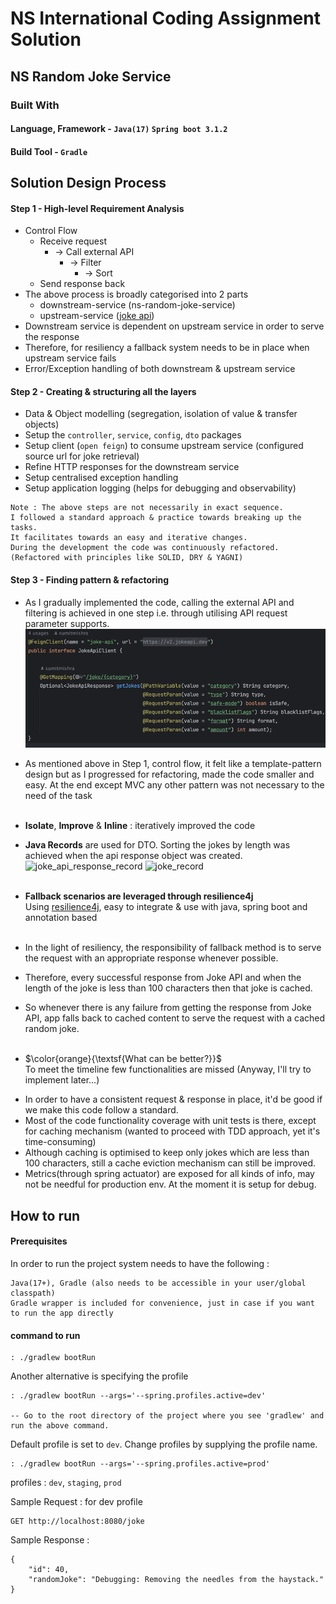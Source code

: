 <!-- README.md for the solution -->

# NS International Coding Assignment Solution

<!-- ABOUT THE PROJECT -->

## NS Random Joke Service

### Built With

#### Language, Framework - `Java(17)` `Spring boot 3.1.2`

#### Build Tool - `Gradle`

<!-- Solution Design -->

## Solution Design Process

#### Step 1 - High-level Requirement Analysis

- Control Flow
    - Receive request
        - -> Call external API
            - -> Filter
                - -> Sort
    - Send response back
- The above process is broadly categorised into 2 parts
    - downstream-service (ns-random-joke-service)
    - upstream-service  ([joke api](https://v2.jokeapi.dev/))
- Downstream service is dependent on upstream service in order to serve the response
- Therefore, for resiliency a fallback system needs to be in place when upstream service fails
- Error/Exception handling of both downstream & upstream service

#### Step 2 - Creating & structuring all the layers

* Data & Object modelling (segregation, isolation of value & transfer objects)
* Setup the `controller`, `service`, `config`, `dto` packages
* Setup client (`open feign`) to consume upstream service (configured source url for joke retrieval)
* Refine HTTP responses for the downstream service
* Setup centralised exception handling
* Setup application logging (helps for debugging and observability)

```
Note : The above steps are not necessarily in exact sequence. 
I followed a standard approach & practice towards breaking up the tasks.
It facilitates towards an easy and iterative changes.
During the development the code was continuously refactored.
(Refactored with principles like SOLID, DRY & YAGNI)
```

#### Step 3 - Finding pattern & refactoring

- As I gradually implemented the code, calling the external API and filtering is achieved in one step i.e. through
  utilising API
  request parameter supports. ![open_feign.png](images/open_feign.png)

- As mentioned above in Step 1, control flow, it felt like a template-pattern design but as I progressed for
  refactoring, made the code smaller and easy.
  At the end except MVC any other pattern was not necessary to the need of the task
  <br /><br />

- **Isolate**, **Improve** & **Inline** : iteratively improved the code

* **Java Records** are used for DTO. Sorting the jokes by length was achieved when the api response object was created.
  ![joke_api_response_record](https://github.com/sumit-mishra/ns-random-joke/assets/14976827/e1422f8c-83e1-4182-abe6-f733115629f6)
  ![joke_record](https://github.com/sumit-mishra/ns-random-joke/assets/14976827/4cfb6250-a22a-49b6-9dbc-f89a202b9c18)
  <br /><br />

* **Fallback scenarios are leveraged through resilience4j**<br />
  Using [resilience4j](https://resilience4j.readme.io/docs), easy to integrate & use with java, spring boot and
  annotation based
  <br /><br />

* In the light of resiliency, the responsibility of fallback method is to serve the request with an appropriate response
  whenever possible.

* Therefore, every successful response from Joke API and when the length of the joke is less than 100 characters then
  that joke is cached.

* So whenever there is any failure from getting the response from Joke API, app falls back to cached content to serve
  the request with a cached random joke.
  <br /><br />

* $\color{orange}{\textsf{What can be better?}}$ <br />
  To meet the timeline few functionalities are missed (Anyway, I'll try to implement later...)

- In order to have a consistent request & response in place, it'd be good if we make this code follow a standard.
- Most of the code functionality coverage with unit tests is there, except for caching mechanism (wanted to proceed with
  TDD approach, yet it's time-consuming)
- Although caching is optimised to keep only jokes which are less than 100 characters, still a cache eviction mechanism
  can still be improved.
- Metrics(through spring actuator) are exposed for all kinds of info, may not be needful for production env. At the
  moment it is setup for debug.

## How to run

#### Prerequisites

In order to run the project system needs to have the following :

  ```
  Java(17+), Gradle (also needs to be accessible in your user/global classpath)
  Gradle wrapper is included for convenience, just in case if you want to run the app directly 
  ```

#### command to run

  ```
  : ./gradlew bootRun 
   ``` 

Another alternative is specifying the profile

  ```  
  : ./gradlew bootRun --args='--spring.profiles.active=dev'

  -- Go to the root directory of the project where you see 'gradlew' and run the above command.
  ```

Default profile is set to `dev`. Change profiles by supplying the profile name. <br />

  ```
  : ./gradlew bootRun --args='--spring.profiles.active=prod'
  ```

profiles : `dev`, `staging`, `prod`
<br />

Sample Request : for dev profile
```
GET http://localhost:8080/joke
```
Sample Response :
```
{
    "id": 40,
    "randomJoke": "Debugging: Removing the needles from the haystack."
}
```
